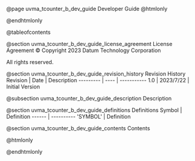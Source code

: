 @page uvma_tcounter_b_dev_guide Developer Guide
@htmlonly
<div class="autonumbering">
@endhtmlonly


@tableofcontents


@section uvma_tcounter_b_dev_guide_license_agreement License Agreement
© Copyright 2023 Datum Technology Corporation

All rights reserved.


@section uvma_tcounter_b_dev_guide_revision_history Revision History
Revision  | Date | Description
--------- | ---- | -----------
1.0 | 2023/7/22 | Initial Version

@subsection uvma_tcounter_b_dev_guide_description Description


@section uvma_tcounter_b_dev_guide_definitions Definitions
Symbol | Definition
------ | ----------
 'SYMBOL' | Definition


@section uvma_tcounter_b_dev_guide_contents Contents


@htmlonly
</div>
@endhtmlonly